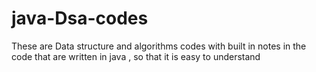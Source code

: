 # java-Dsa-codes
These are Data structure and algorithms codes with built in notes in the code that are written in java  , so that it is easy to understand
